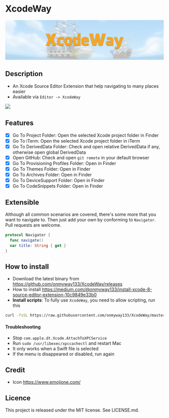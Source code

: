 XcodeWay
==

![](Screenshots/Banner.png)

## Description

- An Xcode Source Editor Extension that help navigating to many places easier
- Available via `Editor -> XcodeWay`

![](Screenshots/demo.gif)

## Features

- [x] Go To Project Folder: Open the selected Xcode project folder in Finder
- [x] Go To iTerm: Open the selected Xcode project folder in iTerm
- [x] Go To DerivedData Folder: Check and open relative DerivedData if any, otherwise open global DerivedData
- [x] Open GitHub: Check and open `git remote` in your default browser
- [x] Go To Provisioning Profiles Folder: Open in Finder
- [x] Go To Themes Folder: Open in Finder
- [x] Go To Archives Folder: Open in Finder
- [x] Go To DeviceSupport Folder: Open in Finder
- [x] Go To CodeSnippets Folder: Open in Finder

## Extensible

Although all common scenarios are covered, there's some more that you want to navigate to. Then just add your own by conforming to `Navigator`. Pull requests are welcome.

```swift
protocol Navigator {
  func navigate()
  var title: String { get }
}
```

## How to install

- Download the latest binary from https://github.com/onmyway133/XcodeWay/releases
- How to install https://medium.com/@onmyway133/install-xcode-8-source-editor-extension-10c9849e33b0
- **Install scripts**: To fully use `XcodeWay`, you need to allow scripting, run this

```sh
curl -fsSL https://raw.githubusercontent.com/onmyway133/XcodeWay/master/install.sh | sh
```

#### Troubleshooting

- Stop `com.apple.dt.Xcode.AttachToXPCService`
- Run `sudo /usr/libexec/xpccachectl` and restart Mac
- It only works when a Swift file is selected
- If the menu is disappeared or disabled, run again

## Credit

- Icon https://www.emojione.com/

## Licence

This project is released under the MIT license. See LICENSE.md.
